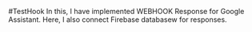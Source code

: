 #TestHook
In this, I have implemented WEBHOOK Response for Google Assistant. 
Here, I also connect Firebase databasew for responses.
